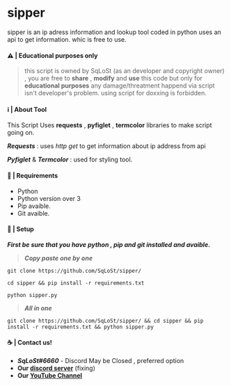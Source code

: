 # sipper
sipper is an ip adress information and lookup tool coded in python uses an api to get information.
whic is free to use.
#### ⚠️ | Educational purposes only
> this script is owned by SqLoSt (as an developer and copyright owner) ,
you are free to **share** , **modify** and **use** this code but only for **educational purposes**
any damage/threatment happend via script isn't developer's problem. using script for doxxing is forbidden.

#### ℹ️ | About Tool
 This Script Uses **requests** , **pyfiglet** , **termcolor** libraries to make script going on.

 ***Requests*** : uses *http get* to get information about ip address from api

 ***Pyfiglet*** & ***Termcolor*** : used for styling tool.

#### 🍫 | Requirements
  - Python
  - Python version over 3
  - Pip avaible.
  - Git avaible.

#### 🤝 | Setup
 ***First be sure that you have python , pip and git installed and avaible.***

  > ***Copy paste one by one***
```
git clone https://github.com/SqLoSt/sipper/
```
```
cd sipper && pip install -r requirements.txt
```
```
python sipper.py
```

  > ***All in one***
```
git clone https://github.com/SqLoSt/sipper/ && cd sipper && pip install -r requirements.txt && python sipper.py
```

#### ☕ | Contact us!
- ***SqLoSt#6660*** - Discord May be  Closed , preferred option
- **Our [discord server](https://youtu.be/dQw4w9WgXcQ)** (fixing)
- **Our [YouTube Channel](https://youtube.com/channel/UCPXh6NqhJZpl_2oSpatFOFw)**

